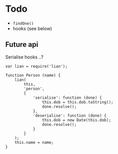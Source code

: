 # Todo

- `findOne()`
- hooks (see below)

## Future api

Serialise hooks ..?

    var lian = require('lian');

    function Person (name) {
        lian(
            this,
            'person',
            {
                'serialise': function (done) {
                    this.dob = this.dob.toString();
                    done.resolve();
                },
                'deserialise': function (done) {
                    this.dob = new Date(this.dob);
                    done.resolve();
                }
            }
        );
        this.name = name;
    }
